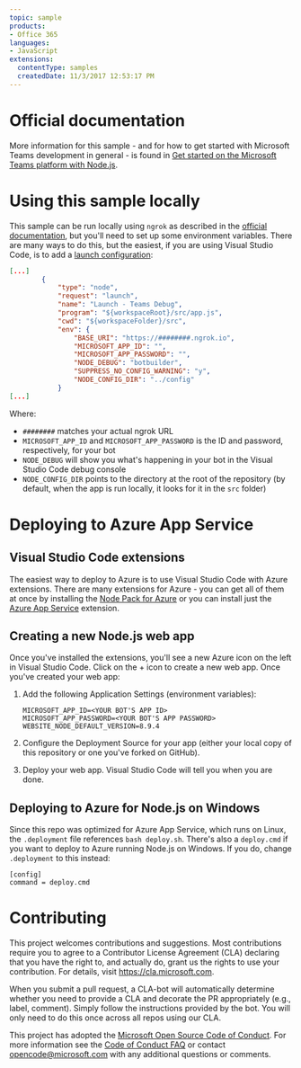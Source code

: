 ```yaml
---
topic: sample
products:
- Office 365
languages:
- JavaScript
extensions:
  contentType: samples
  createdDate: 11/3/2017 12:53:17 PM
---
```

# Official documentation

More information for this sample - and for how to get started with Microsoft Teams development in general - is found in [Get started on the Microsoft Teams platform with Node.js](https://docs.microsoft.com/en-us/microsoftteams/platform/get-started/get-started-nodejs).

# Using this sample locally

This sample can be run locally using `ngrok` as described in the [official documentation](https://docs.microsoft.com/en-us/microsoftteams/platform/get-started/get-started-nodejs), but you'll need to set up some environment variables. There are many ways to do this, but the easiest, if you are using Visual Studio Code, is to add a [launch configuration](https://code.visualstudio.com/Docs/editor/debugging#_launch-configurations):

```json
[...]
        {
            "type": "node",
            "request": "launch",
            "name": "Launch - Teams Debug",
            "program": "${workspaceRoot}/src/app.js",
            "cwd": "${workspaceFolder}/src",
            "env": {
                "BASE_URI": "https://########.ngrok.io",
                "MICROSOFT_APP_ID": "",
                "MICROSOFT_APP_PASSWORD": "",
                "NODE_DEBUG": "botbuilder",
                "SUPPRESS_NO_CONFIG_WARNING": "y",
                "NODE_CONFIG_DIR": "../config"
            }
[...]
```

Where:

* `########` matches your actual ngrok URL
* `MICROSOFT_APP_ID` and `MICROSOFT_APP_PASSWORD` is the ID and password, respectively, for your bot
* `NODE_DEBUG` will show you what's happening in your bot in the Visual Studio Code debug console
* `NODE_CONFIG_DIR` points to the directory at the root of the repository (by default, when the app is run locally, it looks for it in the `src` folder)

# Deploying to Azure App Service

## Visual Studio Code extensions

The easiest way to deploy to Azure is to use Visual Studio Code with Azure extensions. There are many extensions for Azure - you can get all of them at once by installing the [Node Pack for Azure](https://marketplace.visualstudio.com/items?itemName=ms-vscode.vscode-node-azure-pack) or you can install just the [Azure App Service](https://marketplace.visualstudio.com/items?itemName=ms-azuretools.vscode-azureappservice) extension.

## Creating a new Node.js web app

Once you've installed the extensions, you'll see a new Azure icon on the left in Visual Studio Code. Click on the + icon to create a new web app. Once you've created your web app:

1. Add the following Application Settings (environment variables):

   ```
   MICROSOFT_APP_ID=<YOUR BOT'S APP ID>
   MICROSOFT_APP_PASSWORD=<YOUR BOT'S APP PASSWORD>
   WEBSITE_NODE_DEFAULT_VERSION=8.9.4
   ```
   
1. Configure the Deployment Source for your app (either your local copy of this repository or one you've forked on GitHub).
1. Deploy your web app. Visual Studio Code will tell you when you are done.

## Deploying to Azure for Node.js on Windows

Since this repo was optimized for Azure App Service, which runs on Linux, the `.deployment` file references `bash deploy.sh`. There's also a `deploy.cmd` if you want to deploy to Azure running Node.js on Windows. If you do, change `.deployment` to this instead:

```
[config]
command = deploy.cmd
```

# Contributing

This project welcomes contributions and suggestions.  Most contributions require you to agree to a
Contributor License Agreement (CLA) declaring that you have the right to, and actually do, grant us
the rights to use your contribution. For details, visit https://cla.microsoft.com.

When you submit a pull request, a CLA-bot will automatically determine whether you need to provide
a CLA and decorate the PR appropriately (e.g., label, comment). Simply follow the instructions
provided by the bot. You will only need to do this once across all repos using our CLA.

This project has adopted the [Microsoft Open Source Code of Conduct](https://opensource.microsoft.com/codeofconduct/).
For more information see the [Code of Conduct FAQ](https://opensource.microsoft.com/codeofconduct/faq/) or
contact [opencode@microsoft.com](mailto:opencode@microsoft.com) with any additional questions or comments.
